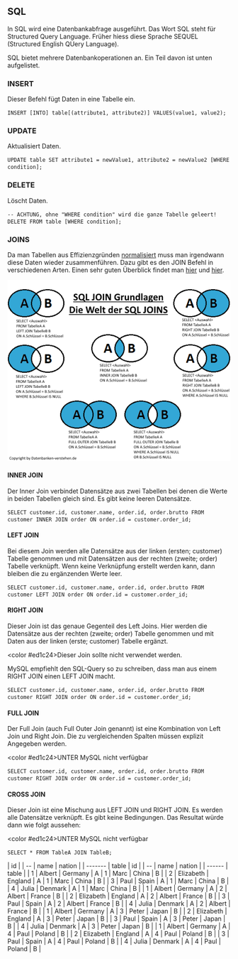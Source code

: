 ## SQL
In SQL wird eine Datenbankabfrage ausgeführt. Das Wort SQL steht für Structured Query Language. Früher hiess diese Sprache SEQUEL (Structured English QUery Language).


SQL bietet mehrere Datenbankoperationen an. Ein Teil davon ist unten aufgelistet.
### INSERT
Dieser Befehl fügt Daten in eine Tabelle ein.
```
INSERT [INTO] table[(attribute1, attribute2)] VALUES(value1, value2);
```
### UPDATE
Aktualisiert Daten.
```
UPDATE table SET attribute1 = newValue1, attribute2 = newValue2 [WHERE condition];
```
### DELETE
Löscht Daten.
```
-- ACHTUNG, ohne "WHERE condition" wird die ganze Tabelle geleert! 
DELETE FROM table [WHERE condition];
```
### JOINS
Da man Tabellen aus Effizienzgründen [normalisiert](/wiki/programmiersprachen/datenbanken/relational/normalisierung) muss man irgendwann diese Daten wieder zusammenführen. Dazu gibt es den JOIN Befehl in verschiedenen Arten. Einen sehr guten Überblick findet man [hier](https://www.linux-tips-and-tricks.de/de/datenbanken/10-sql-joins-einfach-erklaert) und [hier](https://glossar.hs-augsburg.de/Verbundoperatoren_(Join)).


![No alt text available](/wiki/programmiersprachen/datenbanken/sql_joins.png)
#### INNER JOIN
Der Inner Join verbindet Datensätze aus zwei Tabellen bei denen die Werte in beiden Tabellen gleich sind. Es gibt keine leeren Datensätze.
```
SELECT customer.id, customer.name, order.id, order.brutto FROM customer INNER JOIN order ON order.id = customer.order_id;
```
#### LEFT JOIN
Bei diesem Join werden alle Datensätze aus der linken (ersten; customer) Tabelle genommen und mit Datensätzen aus der rechten (zweite; order) Tabelle verknüpft. Wenn keine Verknüpfung erstellt werden kann, dann bleiben die zu ergänzenden Werte leer.
```
SELECT customer.id, customer.name, order.id, order.brutto FROM customer LEFT JOIN order ON order.id = customer.order_id;
```
#### RIGHT JOIN
Dieser Join ist das genaue Gegenteil des Left Joins. Hier werden die Datensätze aus der rechten (zweite; order) Tabelle genommen und mit Daten aus der linken (erste; customer) Tabelle ergänzt.


<color #ed1c24>Dieser Join sollte nicht verwendet werden</color>.


MySQL empfiehlt den SQL-Query so zu schreiben, dass man aus einem RIGHT JOIN einen LEFT JOIN macht.
```
SELECT customer.id, customer.name, order.id, order.brutto FROM customer RIGHT JOIN order ON order.id = customer.order_id;
```
#### FULL JOIN
Der Full Join (auch Full Outer Join genannt) ist eine Kombination von Left Join und Right Join. Die zu vergleichenden Spalten müssen explizit Angegeben werden. 


<color #ed1c24>UNTER MySQL nicht verfügbar</color>
```
SELECT customer.id, customer.name, order.id, order.brutto FROM customer RIGHT JOIN order ON order.id = customer.order_id;
```
#### CROSS JOIN
Dieser Join ist eine Mischung aus LEFT JOIN und RIGHT JOIN. Es werden alle Datensätze verknüpft. Es gibt keine Bedingungen. Das Resultat würde dann wie folgt aussehen:


<color #ed1c24>UNTER MySQL nicht verfügbar</color>
```
SELECT * FROM TableA JOIN TableB;
```
| id |
| -- | name      | nation  |
| ------- | table | id |
| -- | name   | nation |
| ------ | table |
|  1 | Albert    | Germany | A     |  1 | Marc   | China  | B     |
|  2 | Elizabeth | England | A     |  1 | Marc   | China  | B     |
|  3 | Paul      | Spain   | A     |  1 | Marc   | China  | B     |
|  4 | Julia     | Denmark | A     |  1 | Marc   | China  | B     |
|  1 | Albert    | Germany | A     |  2 | Albert | France | B     |
|  2 | Elizabeth | England | A     |  2 | Albert | France | B     |
|  3 | Paul      | Spain   | A     |  2 | Albert | France | B     |
|  4 | Julia     | Denmark | A     |  2 | Albert | France | B     |
|  1 | Albert    | Germany | A     |  3 | Peter  | Japan  | B     |
|  2 | Elizabeth | England | A     |  3 | Peter  | Japan  | B     |
|  3 | Paul      | Spain   | A     |  3 | Peter  | Japan  | B     |
|  4 | Julia     | Denmark | A     |  3 | Peter  | Japan  | B     |
|  1 | Albert    | Germany | A     |  4 | Paul   | Poland | B     |
|  2 | Elizabeth | England | A     |  4 | Paul   | Poland | B     |
|  3 | Paul      | Spain   | A     |  4 | Paul   | Poland | B     |
|  4 | Julia     | Denmark | A     |  4 | Paul   | Poland | B     |

